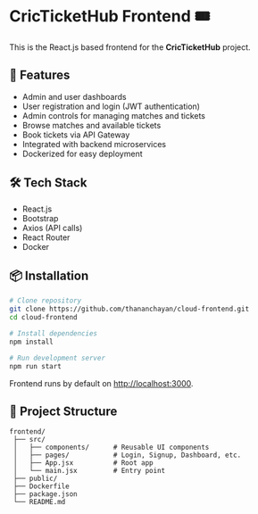 # CricTicketHub Frontend 🎟️

This is the React.js based frontend for the **CricTicketHub** project.

## 🚀 Features
- Admin and user dashboards
- User registration and login (JWT authentication)
- Admin controls for managing matches and tickets
- Browse matches and available tickets
- Book tickets via API Gateway
- Integrated with backend microservices
- Dockerized for easy deployment

## 🛠️ Tech Stack
- React.js
- Bootstrap
- Axios (API calls)
- React Router
- Docker

## 📦 Installation

```bash
# Clone repository
git clone https://github.com/thananchayan/cloud-frontend.git
cd cloud-frontend

# Install dependencies
npm install

# Run development server
npm run start
```

Frontend runs by default on [http://localhost:3000](http://localhost:3000).

## 📂 Project Structure

```
frontend/
 ├── src/
 │   ├── components/      # Reusable UI components
 │   ├── pages/           # Login, Signup, Dashboard, etc.
 │   ├── App.jsx          # Root app
 │   └── main.jsx         # Entry point
 ├── public/
 ├── Dockerfile
 ├── package.json
 └── README.md
```

